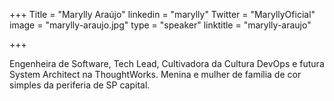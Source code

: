 +++
Title = "Marylly Araújo"
linkedin = "marylly" 
Twitter = "MaryllyOficial"
image = "marylly-araujo.jpg"
type = "speaker"
linktitle = "marylly-araujo"

+++

Engenheira de Software, Tech Lead, Cultivadora da Cultura DevOps e futura System Architect na ThoughtWorks. Menina e mulher de família de cor simples da periferia de SP capital.